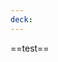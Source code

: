 ```yaml
---
deck: 
---
```


<!-- clozeblock-start oid="ObsQa5jVPDcqScH3Zgh2UoRU" -->
==test==
<!-- clozeblock-end --


https://github.com/debanjandhar12/Obsidian-Anki-Sync/blob/main/docs/Tutorial.md

basicblock